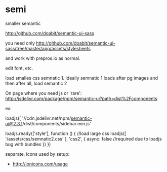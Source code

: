 # semi
smaller semantic

http://github.com/doabit/semantic-ui-sass

you need only
http://github.com/doabit/semantic-ui-sass/tree/master/app/assets/stylesheets

and work with prepros.io as normal.

edit font, etc.

load smalles css semnatic 1.
Ideally semnatic 1 loads after pg images
and then after all, load semantic 2


On page where you need js or 'rare':
http://jsdelivr.com/package/npm/semantic-ui?path=dist%2Fcomponents


ex:

loadjs([ '//cdn.jsdelivr.net/npm/semantic-ui@2.3.1/dist/components/sidebar.min.js'


loadjs.ready(['style'], function () { //load large css
	loadjs([ '/assets/css/semnatic2.css'
	], 'css2', {
		async: false //required due to loadjs bug with bundles
	})
})


separate, icons used by setup:
- http://ionicons.com/usage